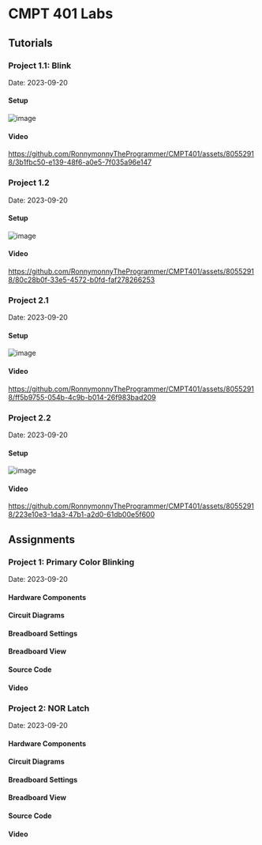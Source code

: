 # CMPT 401 Labs

## Tutorials
### Project 1.1: Blink
Date: 2023-09-20
#### Setup
![image](https://github.com/RonnymonnyTheProgrammer/CMPT401/assets/80552918/52649f74-f4c1-4e71-a8ff-0df61e26695b)
#### Video
https://github.com/RonnymonnyTheProgrammer/CMPT401/assets/80552918/3b1fbc50-e139-48f6-a0e5-7f035a96e147

### Project 1.2
Date: 2023-09-20
#### Setup
![image](https://github.com/RonnymonnyTheProgrammer/CMPT401/assets/80552918/f748141f-807a-442b-809f-82e330ef8f31)
#### Video
https://github.com/RonnymonnyTheProgrammer/CMPT401/assets/80552918/80c28b0f-33e5-4572-b0fd-faf278266253

### Project 2.1
Date: 2023-09-20
#### Setup
![image](https://github.com/RonnymonnyTheProgrammer/CMPT401/assets/80552918/247cddaf-4aed-4e22-bd08-3957a3a803c0)
#### Video
https://github.com/RonnymonnyTheProgrammer/CMPT401/assets/80552918/ff5b9755-054b-4c9b-b014-26f983bad209

### Project 2.2
Date: 2023-09-20
#### Setup
![image](https://github.com/RonnymonnyTheProgrammer/CMPT401/assets/80552918/295b45a3-895d-4261-abe1-c1ed001f7666)
#### Video
https://github.com/RonnymonnyTheProgrammer/CMPT401/assets/80552918/223e10e3-1da3-47b1-a2d0-61db00e5f600

## Assignments
### Project 1: Primary Color Blinking
Date: 2023-09-20


#### Hardware Components

#### Circuit Diagrams

#### Breadboard Settings

#### Breadboard View

#### Source Code

#### Video

### Project 2: NOR Latch
Date: 2023-09-20


#### Hardware Components

#### Circuit Diagrams

#### Breadboard Settings

#### Breadboard View

#### Source Code

#### Video
